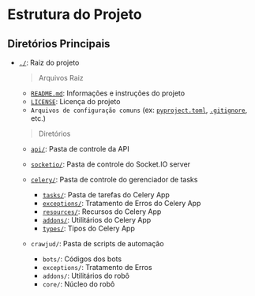 # Estrutura do Projeto

## Diretórios Principais

- [`./`](./): Raiz do projeto

  > Arquivos Raiz

  - [`README.md`](./README.md): Informações e instruções do projeto
  - [`LICENSE`](./LICENSE): Licença do projeto
  - `Arquivos de configuração comuns` (ex: [`pyproject.toml`](./pyproject.toml), [`.gitignore`](./.gitignore), etc.)

  > Diretórios

  - [`api/`](./api/__init__.py): Pasta de controle da API
  - [`socketio/`](./socketio/__init__.py): Pasta de controle do Socket.IO server
  - [`celery/`](./crawjud_app/__init__.py): Pasta de controle do gerenciador de tasks

    - [`tasks/`](./crawjud_app/tasks/__init__.py): Pasta de tarefas do Celery App
    - [`exceptions/`](./crawjud_app/exceptions/__init__.py): Tratamento de Erros do Celery App
    - [`resources/`](./crawjud_app/resources/__init__.py): Recursos do Celery App
    - [`addons/`](./crawjud_app/addons/__init__.py): Utilitários do Celery App
    - [`types/`](./crawjud_app/types/__init__.py): Tipos do Celery App

  - `crawjud/`: Pasta de scripts de automação
    - `bots/`: Códigos dos bots
    - `exceptions/`: Tratamento de Erros
    - `addons/`: Utilitários do robô
    - `core/`: Núcleo do robô
